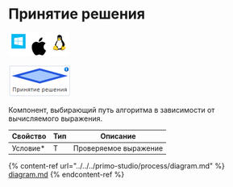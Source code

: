 # Принятие решения

![](<../../../.gitbook/assets/image (100) (1) (1) (1) (1) (1) (1) (206).png>)

![](<../../../.gitbook/assets/image (325).png>)

Компонент, выбирающий путь алгоритма в зависимости от вычисляемого выражения.

| Свойство  | Тип | Описание              |
| --------- | --- | --------------------- |
| Условие\* | T   | Проверяемое выражение |

{% content-ref url="../../../primo-studio/process/diagram.md" %}
[diagram.md](../../../primo-studio/process/diagram.md)
{% endcontent-ref %}
